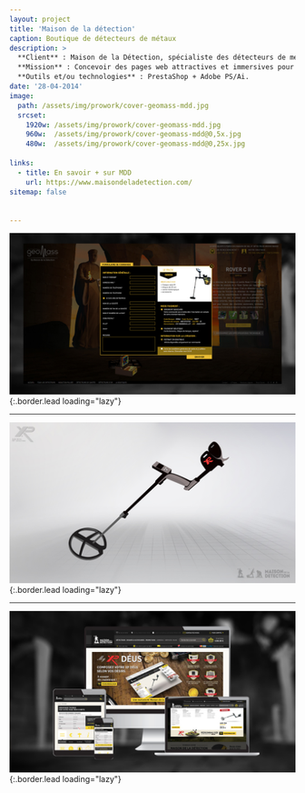 ```yaml
---
layout: project
title: 'Maison de la détection'
caption: Boutique de détecteurs de métaux 
description: >
  **Client** : Maison de la Détection, spécialiste des détecteurs de métaux depuis 1978, offre un large choix d'équipements de détection avec plus de 40 ans d'expérience et des conseils experts.<br/><br/>
  **Mission** : Concevoir des pages web attractives et immersives pour l'univers de Geomass, présentant une large gamme de détecteurs de métaux. Créer un système graphique cohérent et déclinable, avec une page produit unique. Refonte de la page "Mon compte" du site officiel de la Maison de la Détection, optimisée sur mobile.<br/><br/>
  **Outils et/ou technologies** : PrestaShop + Adobe PS/Ai.
date: '28-04-2014'
image: 
  path: /assets/img/prowork/cover-geomass-mdd.jpg
  srcset: 
    1920w: /assets/img/prowork/cover-geomass-mdd.jpg
    960w:  /assets/img/prowork/cover-geomass-mdd@0,5x.jpg
    480w:  /assets/img/prowork/cover-geomass-mdd@0,25x.jpg

links:
  - title: En savoir + sur MDD
    url: https://www.maisondeladetection.com/
sitemap: false


---
```



![Breadcrumbs](/assets/img/prowork/cover-webdesign-modal-geomass-mdd.jpg){:.border.lead loading="lazy"}

---

![Breadcrumbs](/assets/img/prowork/cover-detecteur-metaux-xp.jpg){:.border.lead loading="lazy"}

---

![Breadcrumbs](/assets/img/prowork/cover-webdesign-page-compte-mdd.jpg){:.border.lead loading="lazy"}